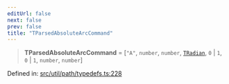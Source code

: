 ```yaml
---
editUrl: false
next: false
prev: false
title: "TParsedAbsoluteArcCommand"
---
```


> **TParsedAbsoluteArcCommand** = \[`"A"`, `number`, `number`, [`TRadian`](/api/type-aliases/tradian/), `0` \| `1`, `0` \| `1`, `number`, `number`\]

Defined in: [src/util/path/typedefs.ts:228](https://github.com/fabricjs/fabric.js/blob/fea1b29b7495d9634e300bd4bfa43de097745805/src/util/path/typedefs.ts#L228)

